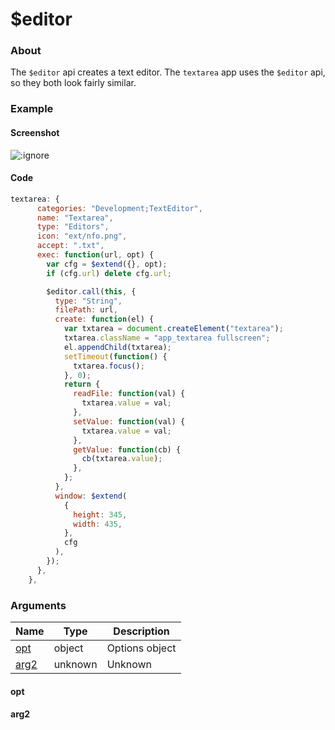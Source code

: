 # $editor

### About

The `$editor` api creates a text editor. The `textarea` app uses the `$editor` api, so they both look fairly similar.

### Example

<!-- tabs:start -->
#### Screenshot
![](assets/editorApi.png ':ignore')

#### Code
```javascript
textarea: {
      categories: "Development;TextEditor",
      name: "Textarea",
      type: "Editors",
      icon: "ext/nfo.png",
      accept: ".txt",
      exec: function(url, opt) {
        var cfg = $extend({}, opt);
        if (cfg.url) delete cfg.url;

        $editor.call(this, {
          type: "String",
          filePath: url,
          create: function(el) {
            var txtarea = document.createElement("textarea");
            txtarea.className = "app_textarea fullscreen";
            el.appendChild(txtarea);
            setTimeout(function() {
              txtarea.focus();
            }, 0);
            return {
              readFile: function(val) {
                txtarea.value = val;
              },
              setValue: function(val) {
                txtarea.value = val;
              },
              getValue: function(cb) {
                cb(txtarea.value);
              },
            };
          },
          window: $extend(
            {
              height: 345,
              width: 435,
            },
            cfg
          ),
        });
      },
    },
```
<!-- tabs:end -->

### Arguments

| Name          | Type    | Description    |
|---------------|---------|----------------|
| [opt](#opt)   | object  | Options object |
| [arg2](#arg2) | unknown | Unknown        |

#### opt

#### arg2